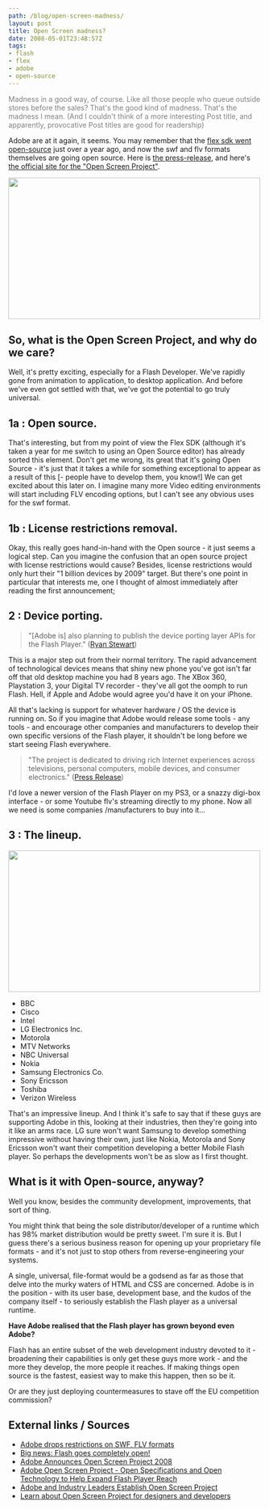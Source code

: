 ```yaml
---
path: /blog/open-screen-madness/
layout: post
title: Open Screen madness?
date: 2008-05-01T23:48:57Z
tags:
- flash
- flex
- adobe
- open-source
---
```


<span style="color: #808080;">Madness in a good way, of course.  Like all those people who queue outside stores before the sales?  That's the good kind of madness.  That's the madness I mean. (And I couldn't think of a more interesting Post title, and apparently, provocative Post titles are good for readership)</span>

Adobe are at it again, it seems.  You may remember that the <a title="Open link in a new window" href="http://www.psyked.co.uk/adobe/flex/flex-goes-open-source-what-does-this-mean.htm" target="_blank">flex sdk went open-source</a> just over a year ago, and now the swf and flv formats themselves are going open source. Here is <a href="http://www.adobe.com/aboutadobe/pressroom/pressreleases/200804/050108AdobeOSP.html">the press-release</a>, and here's <a title="Open link in a new window" href="http://www.adobe.com/openscreenproject/" target="_blank">the official site for the "Open Screen Project"</a>.

<img class="alignnone size-full wp-image-222" title="open-screen" src="http://uploads.psyked.co.uk/2008/05/open-screen.jpg" alt="" width="500" height="280" />
<h2>So, what is the Open Screen Project, and why do we care?</h2>


Well, it's pretty exciting, especially for a Flash Developer.  We've rapidly gone from animation to application, to desktop application. And before we've even got settled with that, we've got the potential to go truly universal.
<h2>1a : Open source.</h2>
That's interesting, but from my point of view the Flex SDK (although it's taken a year for me switch to using an Open Source editor) has already sorted this element.  Don't get me wrong, its great that it's going Open Source - it's just that it takes a while for something exceptional to appear as a result of this [- people have to develop them, you know!]  We can get excited about this later on.  I imagine many more Video editing environments will start including FLV encoding options, but I can't see any obvious uses for the swf format.
<h2>1b : License restrictions removal.</h2>
Okay, this really goes hand-in-hand with the Open source - it just seems a logical step.  Can you imagine the confusion that an open source project with license restrictions would cause?  Besides, license restrictions would only hurt their "1 billion devices by 2009" target. But there's one point in particular that interests me, one I thought of almost immediately after reading the first announcement;
<h2>2 : Device porting.</h2>
<blockquote>"[Adobe is] also planning to publish the device porting layer APIs for the Flash Player." (<a title="Open link in a new window" href="http://blog.digitalbackcountry.com/" target="_blank">Ryan Stewart</a>)</blockquote>
This is a major step out from their normal territory. The rapid advancement of technological devices means that shiny new phone you've got isn't far off that old desktop machine you had 8 years ago.  The XBox 360, Playstation 3, your Digital TV recorder - they've all got the oomph to run Flash.  Hell, if Apple and Adobe would agree you'd have it on your iPhone.

All that's lacking is support for whatever hardware / OS the device is running on. So if you imagine that Adobe would release some tools - any tools - and encourage other companies and manufacturers to develop their own specific versions of the Flash player, it shouldn't be long before we start seeing Flash everywhere.
<blockquote>"The project is dedicated to driving rich Internet experiences across televisions, personal computers, mobile devices, and consumer electronics." (<a title="Open link in a new window" href="http://www.adobe.com/aboutadobe/pressroom/pressreleases/200804/050108AdobeOSP.html" target="_blank">Press Release</a>)</blockquote>
I'd love a newer version of the Flash Player on my PS3, or a snazzy digi-box interface - or some Youtube flv's streaming directly to my phone.  Now all we need is some companies /manufacturers to buy into it...
<h2>3 : The lineup.</h2>
<img class="alignnone size-full wp-image-221" title="sponsors" src="http://uploads.psyked.co.uk/2008/05/sponsors.jpg" alt="" width="500" height="280" />
<ul>
	<li>BBC</li>
	<li> Cisco</li>
	<li> Intel</li>
	<li> LG Electronics Inc.</li>
	<li> Motorola</li>
	<li> MTV Networks</li>
	<li> NBC Universal</li>
	<li> Nokia</li>
	<li> Samsung Electronics Co.</li>
	<li> Sony Ericsson</li>
	<li> Toshiba</li>
	<li> Verizon Wireless</li>
</ul>
That's an impressive lineup. And I think it's safe to say that if these guys are supporting Adobe in this, looking at their industries, then they're going into it like an arms race.  LG sure won't want Samsung to develop something impressive without having their own, just like Nokia, Motorola and Sony Ericsson won't want their competition developing a better Mobile Flash player.  So perhaps the developments won't be as slow as I first thought.
<h2>What is it with Open-source, anyway?</h2>
Well you know, besides the community development, improvements, that sort of thing.

You might think that being the sole distributor/developer of a runtime which has 98% market distribution would be pretty sweet.  I'm sure it is.  But I guess there's a serious business reason for opening up your proprietary file formats - and it's not just to stop others from reverse-engineering your systems.

A single, universal, file-format would be a godsend as far as those that delve into the murky waters of HTML and CSS are concerned.  Adobe is in the position - with its user base, development base, and the kudos of the company itself - to seriously establish the Flash player as a universal runtime.

<strong>Have Adobe realised that the Flash player has grown beyond even Adobe?</strong>

Flash has an entire subset of the web development industry devoted to it - broadening their capabilities is only get these guys more work - and the more they develop, the more people it reaches.  If making things open source is the fastest, easiest way to make this happen, then so be it.

Or are they just deploying countermeasures to stave off the EU competition commission?
<h2>External links / Sources</h2>
<ul>
	<li><a title="Permanent Link to Adobe drops restrictions on SWF, FLV formats" rel="bookmark" href="http://www.mikechambers.com/blog/2008/05/01/adobe-drops-restrictions-on-swf-flv-formats/">Adobe drops restrictions on SWF, FLV formats</a></li>
	<li><a title="Permanent Link to " rel="bookmark" href="http://aralbalkan.com/1332">Big news: Flash goes completely open!</a></li>
	<li><a title="Permanent Link to " rel="bookmark" href="http://flashmobileblog.com/?p=91">Adobe Announces Open Screen Project 2008</a></li>
	<li><a rel="bookmark" href="http://blog.digitalbackcountry.com/?p=1404">Adobe Open Screen Project - Open Specifications
and Open Technology to Help Expand Flash Player Reach</a></li>
	<li><a href="http://www.adobe.com/aboutadobe/pressroom/pressreleases/200804/050108AdobeOSP.html">Adobe and Industry Leaders Establish Open Screen Project</a></li>
	<li><a class="link-more" href="http://www.adobe.com/openscreenproject/developers/">Learn about Open Screen Project for designers and developers</a></li>
</ul>